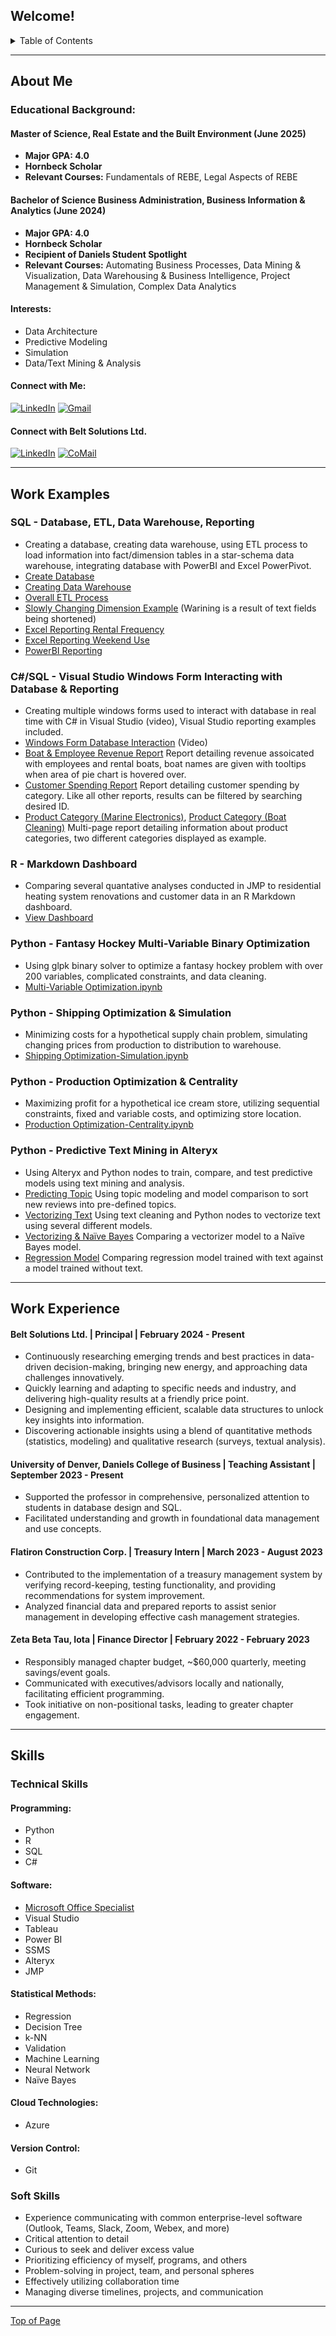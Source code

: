 <a name="readme-top"></a>

## Welcome!

<details>
<summary>Table of Contents</summary>
<ol>
<li><a href="#about-me">About Me</a></li>
<li><a href="#work-examples">Work Examples</a></li>
<li><a href="#work-experience">Work Experience</a></li>
<li><a href="#skills">Skills</a></li>
</ol>
</details>

<a name="about-me"></a>
<hr>

## About Me

### Educational Background: ###

#### Master of Science, Real Estate and the Built Environment (June 2025) ####
* **Major GPA: 4.0**
* **Hornbeck Scholar**
* **Relevant Courses:** Fundamentals of REBE, Legal Aspects of REBE

#### Bachelor of Science Business Administration, Business Information & Analytics (June 2024) ####
* **Major GPA: 4.0**
* **Hornbeck Scholar**
* **Recipient of Daniels Student Spotlight**
* **Relevant Courses:** Automating Business Processes, Data Mining & Visualization, Data Warehousing & Business Intelligence, Project Management & Simulation, Complex Data Analytics

#### Interests: ####
* Data Architecture
* Predictive Modeling
* Simulation
* Data/Text Mining & Analysis

#### Connect with Me: ####
  
[![LinkedIn][linkedin-shield]][linkedin-url] [![Gmail][gmail-shield]][gmail-url]

#### Connect with Belt Solutions Ltd. ####

[![LinkedIn][linkedin-shield]][company-url]  [![CoMail][comail-shield]][comail-url]

<a name="work-examples"></a>
<hr>

## Work Examples

### SQL - Database, ETL, Data Warehouse, Reporting ###
  * Creating a database, creating data warehouse, using ETL process to load information into fact/dimension tables in a star-schema data warehouse, integrating database with PowerBI and Excel PowerPivot.
  * [Create Database](https://github.com/aidenbelt/Project-Examples/blob/de53867f15d53e5887e07679f78f53693b066a0c/CreateDatabase.sql)
  * [Creating Data Warehouse](https://github.com/aidenbelt/Project-Examples/blob/de53867f15d53e5887e07679f78f53693b066a0c/Creating%20Datamart.sql)
  * [Overall ETL Process](https://github.com/aidenbelt/Project-Examples/blob/de53867f15d53e5887e07679f78f53693b066a0c/ETL%20Overview.png)
  * [Slowly Changing Dimension Example](https://github.com/aidenbelt/Project-Examples/blob/de53867f15d53e5887e07679f78f53693b066a0c/ETL%20Slowly%20Changing%20Dimension.png) (Warining is a result of text fields being shortened) 
  * [Excel Reporting Rental Frequency](https://github.com/aidenbelt/Project-Examples/blob/0981fd72e8b301e0ee861b5806992a6431651be4/Rental%20Frequency.pdf)
  * [Excel Reporting Weekend Use](https://github.com/aidenbelt/Project-Examples/blob/0981fd72e8b301e0ee861b5806992a6431651be4/Weekend%20Use.pdf)
  * [PowerBI Reporting](https://github.com/aidenbelt/Project-Examples/blob/0981fd72e8b301e0ee861b5806992a6431651be4/dmBoydLakeMarina%20Dashboards.pdf)

### C#/SQL - Visual Studio Windows Form Interacting with Database & Reporting ###
  * Creating multiple windows forms used to interact with database in real time with C# in Visual Studio (video), Visual Studio reporting examples included.
  * [Windows Form Database Interaction](https://www.youtube.com/watch?v=OHvfbWPYX3Y) (Video)
  * [Boat & Employee Revenue Report](https://github.com/aidenbelt/Project-Examples/blob/aec81ac34a44ad89b92532ddfb41013fc06d4743/Boat%20%26%20Employee%20Revenue.png) Report detailing revenue assoicated with employees and rental boats, boat names are given with tooltips when area of pie chart is hovered over. 
  * [Customer Spending Report](https://github.com/aidenbelt/Project-Examples/blob/aec81ac34a44ad89b92532ddfb41013fc06d4743/Customer%20Spending.png) Report detailing customer spending by category. Like all other reports, results can be filtered by searching desired ID. 
  * [Product Category (Marine Electronics)](https://github.com/aidenbelt/Project-Examples/blob/aec81ac34a44ad89b92532ddfb41013fc06d4743/Product%20Category%201.png), [Product Category (Boat Cleaning)](https://github.com/aidenbelt/Project-Examples/blob/aec81ac34a44ad89b92532ddfb41013fc06d4743/Product%20Category%202.png) Multi-page report detailing information about product categories, two different categories displayed as example. 

### R - Markdown Dashboard ###
  * Comparing several quantative analyses conducted in JMP to residential heating system renovations and customer data in an R Markdown dashboard.
  * [View Dashboard](https://aidenbelt.shinyapps.io/dashboard_belt/)

### Python - Fantasy Hockey Multi-Variable Binary Optimization ###
  * Using glpk binary solver to optimize a fantasy hockey problem with over 200 variables, complicated constraints, and data cleaning. 
  * [Multi-Variable Optimization.ipynb](https://github.com/aidenbelt/Project-Examples/blob/5333c338b401a4c7cf5857c9f7fe5eb2632d29e1/Multi-Variable%20Optimization.ipynb)

### Python - Shipping Optimization & Simulation ###
* Minimizing costs for a hypothetical supply chain problem, simulating changing prices from production to distribution to warehouse.
* [Shipping Optimization-Simulation.ipynb](https://github.com/aidenbelt/Project-Examples/blob/5333c338b401a4c7cf5857c9f7fe5eb2632d29e1/Shipping%20Optimization-Simulation.ipynb)

### Python - Production Optimization & Centrality ###
* Maximizing profit for a hypothetical ice cream store, utilizing sequential constraints, fixed and variable costs, and optimizing store location.
* [Production Optimization-Centrality.ipynb](https://github.com/aidenbelt/Project-Examples/blob/5333c338b401a4c7cf5857c9f7fe5eb2632d29e1/Production%20Optimization-Centrality.ipynb)

### Python - Predictive Text Mining in Alteryx ###
* Using Alteryx and Python nodes to train, compare, and test predictive models using text mining and analysis.
* [Predicting Topic](https://github.com/aidenbelt/Project-Examples/blob/54addf80702c7654ddffd7092d2f98c96ef5c412/4.png) Using topic modeling and model comparison to sort new reviews into pre-defined topics.
* [Vectorizing Text](https://github.com/aidenbelt/Project-Examples/blob/54addf80702c7654ddffd7092d2f98c96ef5c412/5.png) Using text cleaning and Python nodes to vectorize text using several different models.
* [Vectorizing & Naïve Bayes](https://github.com/aidenbelt/Project-Examples/blob/54addf80702c7654ddffd7092d2f98c96ef5c412/6.png) Comparing a vectorizer model to a Naïve Bayes model.
* [Regression Model](https://github.com/aidenbelt/Project-Examples/blob/54addf80702c7654ddffd7092d2f98c96ef5c412/7.png) Comparing regression model trained with text against a model trained without text. 

<a name="work-experience"></a>
<hr>

## Work Experience

#### Belt Solutions Ltd. | Principal | February 2024 - Present ####
* Continuously researching emerging trends and best practices in data-driven decision-making, bringing new energy, and approaching  data challenges innovatively.
* Quickly learning and adapting to  specific needs and industry, and delivering high-quality results at a friendly price point.
* Designing and implementing efficient, scalable data structures to unlock key insights into information.
* Discovering actionable insights using a blend of quantitative methods (statistics, modeling) and qualitative research (surveys, textual analysis).

#### University of Denver, Daniels College of Business | Teaching Assistant | September 2023 - Present #### 
* Supported the professor in comprehensive, personalized attention to students in database design and SQL.
* Facilitated understanding and growth in foundational data management and use concepts.

#### Flatiron Construction Corp. | Treasury Intern | March 2023 - August 2023 #### 
* Contributed to the implementation of a treasury management system by verifying record-keeping, testing functionality, and providing recommendations for system improvement.
* Analyzed financial data and prepared reports to assist senior management in developing effective cash management strategies.

#### Zeta Beta Tau, Iota | Finance Director | February 2022 - February 2023 ####
* Responsibly managed chapter budget, ~$60,000 quarterly, meeting savings/event goals.
* Communicated with executives/advisors locally and nationally, facilitating efficient programming.
* Took initiative on non-positional tasks, leading to greater chapter engagement.

<a name="skills"></a>
<hr>

## Skills

### Technical Skills ###

#### Programming: #### 
* Python
* R
* SQL
* C#

#### Software: #### 
* [Microsoft Office Specialist](https://www.credly.com/badges/1041ce88-9b63-4caa-81a7-4aea851908ad)
* Visual Studio
* Tableau
* Power BI
* SSMS
* Alteryx
* JMP

#### Statistical Methods: #### 
* Regression
* Decision Tree
* k-NN
* Validation
* Machine Learning
* Neural Network
* Naïve Bayes

#### Cloud Technologies: #### 
* Azure

#### Version Control: #### 
* Git

### Soft Skills ###
* Experience communicating with common enterprise-level software (Outlook, Teams, Slack, Zoom, Webex, and more)
* Critical attention to detail
* Curious to seek and deliver excess value
* Prioritizing efficiency of myself, programs, and others
* Problem-solving in project, team, and personal spheres
* Effectively utilizing collaboration time
* Managing diverse timelines, projects, and communication

<hr> 

<a href="#readme-top">Top of Page</a>

[linkedin-shield]: https://img.shields.io/badge/LinkedIn-0077B5?style=for-the-badge&logo=linkedin&logoColor=white
[linkedin-url]: https://linkedin.com/in/aidenbelt
[company-url]: https://linkedin.com/company/beltsolns
[gmail-shield]: https://img.shields.io/badge/Gmail-D14836?style=for-the-badge&logo=gmail&logoColor=white
[gmail-url]: mailto:aidenlevin@gmail.com
[comail-shield]: https://img.shields.io/badge/Email-beltsolutionsltd?style=for-the-badge&color=2b6031
[comail-url]: mailto:aiden@beltsolutionsltd.com


